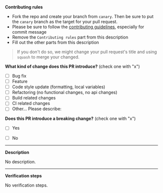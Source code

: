 <!--
IF YOU DON'T FILL OUT THE FOLLOWING INFORMATION WE MIGHT CLOSE YOUR PULL REQUESTS WITHOUT INVESTIGATING
-->

**Contributing rules**

- Fork the repo and create your branch from `canary`. Then be sure to put the `canary` branch as the target for your pull request.
- Please be sure to follow the [contributing guidelines](https://github.com/bollnh/hexo-theme-material/blob/master/CONTRIBUTING.md), especially for commit message
- Remove the `Contributing rules` part from this description
- Fill out the other parts from this description

> If you don't do so, we might change your pull request's title and using `squash` to merge your changed.

<!-- ----------- -->

**What kind of change does this PR introduce?** (check one with "x")

- [ ] Bug fix
- [ ] Feature
- [ ] Code style update (formatting, local variables)
- [ ] Refactoring (no functional changes, no api changes)
- [ ] Build related changes
- [ ] CI related changes
- [ ] Other... Please describe:

**Does this PR introduce a breaking change?** (check one with "x")

- [ ] Yes
- [ ] No


____

**Description**

No description.

____

**Verification steps**

No verification steps.
